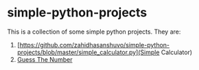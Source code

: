 # simple-python-projects
This is a collection of some simple python projects. They are:
1. [https://github.com/zahidhasanshuvo/simple-python-projects/blob/master/simple_calculator.py](Simple Calculator)
2. [Guess The Number](https://github.com/zahidhasanshuvo/simple-python-projects/blob/master/guess_the_number.py)
